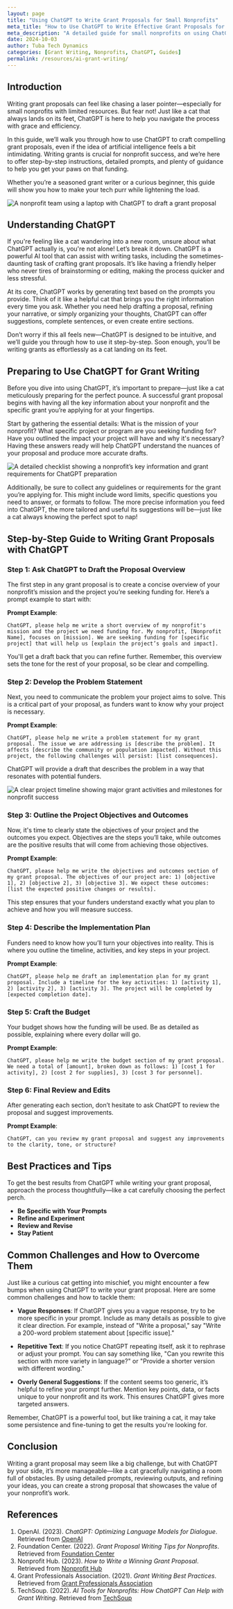 ```yaml
---
layout: page
title: "Using ChatGPT to Write Grant Proposals for Small Nonprofits"
meta_title: "How to Use ChatGPT to Write Effective Grant Proposals for Small Nonprofits"
meta_description: "A detailed guide for small nonprofits on using ChatGPT to write grant proposals, with step-by-step instructions, detailed prompt examples, and helpful tips."
date: 2024-10-03
author: Tuba Tech Dynamics
categories: [Grant Writing, Nonprofits, ChatGPT, Guides]
permalink: /resources/ai-grant-writing/
---
```


## Introduction

Writing grant proposals can feel like chasing a laser pointer—especially for small nonprofits with limited resources. But fear not! Just like a cat that always lands on its feet, ChatGPT is here to help you navigate the process with grace and efficiency.

In this guide, we’ll walk you through how to use ChatGPT to craft compelling grant proposals, even if the idea of artificial intelligence feels a bit intimidating. Writing grants is crucial for nonprofit success, and we’re here to offer step-by-step instructions, detailed prompts, and plenty of guidance to help you get your paws on that funding.

Whether you’re a seasoned grant writer or a curious beginner, this guide will show you how to make your tech purr while lightening the load.

![A nonprofit team using a laptop with ChatGPT to draft a grant proposal](/assets/images/resources/ai-grant-writing/u3343843948_A_playful_cat_sitting_next_to_a_computer_helping__b87e53c7-b341-4042-bff9-7ad3cda4a00b_1.png)

## Understanding ChatGPT

If you're feeling like a cat wandering into a new room, unsure about what ChatGPT actually is, you're not alone! Let’s break it down. ChatGPT is a powerful AI tool that can assist with writing tasks, including the sometimes-daunting task of crafting grant proposals. It’s like having a friendly helper who never tires of brainstorming or editing, making the process quicker and less stressful.

At its core, ChatGPT works by generating text based on the prompts you provide. Think of it like a helpful cat that brings you the right information every time you ask. Whether you need help drafting a proposal, refining your narrative, or simply organizing your thoughts, ChatGPT can offer suggestions, complete sentences, or even create entire sections.

Don’t worry if this all feels new—ChatGPT is designed to be intuitive, and we’ll guide you through how to use it step-by-step. Soon enough, you’ll be writing grants as effortlessly as a cat landing on its feet.

## Preparing to Use ChatGPT for Grant Writing

Before you dive into using ChatGPT, it’s important to prepare—just like a cat meticulously preparing for the perfect pounce. A successful grant proposal begins with having all the key information about your nonprofit and the specific grant you’re applying for at your fingertips.

Start by gathering the essential details: What is the mission of your nonprofit? What specific project or program are you seeking funding for? Have you outlined the impact your project will have and why it's necessary? Having these answers ready will help ChatGPT understand the nuances of your proposal and produce more accurate drafts.

![A detailed checklist showing a nonprofit’s key information and grant requirements for ChatGPT preparation](/assets/images/resources/ai-grant-writing/u3343843948_A_nonprofit_manager_carefully_reviewing_documents_68e77e8a-8660-458d-91b7-213de24c629c_3.png)

Additionally, be sure to collect any guidelines or requirements for the grant you’re applying for. This might include word limits, specific questions you need to answer, or formats to follow. The more precise information you feed into ChatGPT, the more tailored and useful its suggestions will be—just like a cat always knowing the perfect spot to nap!

## Step-by-Step Guide to Writing Grant Proposals with ChatGPT

### Step 1: Ask ChatGPT to Draft the Proposal Overview

The first step in any grant proposal is to create a concise overview of your nonprofit’s mission and the project you’re seeking funding for. Here’s a prompt example to start with:

**Prompt Example**:
```prompt
ChatGPT, please help me write a short overview of my nonprofit's mission and the project we need funding for. My nonprofit, [Nonprofit Name], focuses on [mission]. We are seeking funding for [specific project] that will help us [explain the project’s goals and impact].
```

You'll get a draft back that you can refine further. Remember, this overview sets the tone for the rest of your proposal, so be clear and compelling.

### Step 2: Develop the Problem Statement

Next, you need to communicate the problem your project aims to solve. This is a critical part of your proposal, as funders want to know why your project is necessary.

**Prompt Example**:
```prompt
ChatGPT, please help me write a problem statement for my grant proposal. The issue we are addressing is [describe the problem]. It affects [describe the community or population impacted]. Without this project, the following challenges will persist: [list consequences].
```

ChatGPT will provide a draft that describes the problem in a way that resonates with potential funders.

![A clear project timeline showing major grant activities and milestones for nonprofit success](/assets/images/resources/ai-grant-writing/u3343843948_A_project_implementation_plan_laid_out_on_a_chart_6c1fcd3e-9c60-4a4b-9627-6f755a03a595_0.png)

### Step 3: Outline the Project Objectives and Outcomes

Now, it's time to clearly state the objectives of your project and the outcomes you expect. Objectives are the steps you’ll take, while outcomes are the positive results that will come from achieving those objectives.

**Prompt Example**:
```prompt
ChatGPT, please help me write the objectives and outcomes section of my grant proposal. The objectives of our project are: 1) [objective 1], 2) [objective 2], 3) [objective 3]. We expect these outcomes: [list the expected positive changes or results].
```

This step ensures that your funders understand exactly what you plan to achieve and how you will measure success.

### Step 4: Describe the Implementation Plan

Funders need to know how you’ll turn your objectives into reality. This is where you outline the timeline, activities, and key steps in your project.

**Prompt Example**:
```prompt
ChatGPT, please help me draft an implementation plan for my grant proposal. Include a timeline for the key activities: 1) [activity 1], 2) [activity 2], 3) [activity 3]. The project will be completed by [expected completion date].
```

### Step 5: Craft the Budget

Your budget shows how the funding will be used. Be as detailed as possible, explaining where every dollar will go.

**Prompt Example**:
```prompt
ChatGPT, please help me write the budget section of my grant proposal. We need a total of [amount], broken down as follows: 1) [cost 1 for activity], 2) [cost 2 for supplies], 3) [cost 3 for personnel].
```

### Step 6: Final Review and Edits

After generating each section, don’t hesitate to ask ChatGPT to review the proposal and suggest improvements.

**Prompt Example**:
```prompt
ChatGPT, can you review my grant proposal and suggest any improvements to the clarity, tone, or structure?
```

## Best Practices and Tips

To get the best results from ChatGPT while writing your grant proposal, approach the process thoughtfully—like a cat carefully choosing the perfect perch.

- **Be Specific with Your Prompts**
- **Refine and Experiment**
- **Review and Revise**
- **Stay Patient**

## Common Challenges and How to Overcome Them

Just like a curious cat getting into mischief, you might encounter a few bumps when using ChatGPT to write your grant proposal. Here are some common challenges and how to tackle them:

- **Vague Responses**: If ChatGPT gives you a vague response, try to be more specific in your prompt. Include as many details as possible to give it clear direction. For example, instead of "Write a proposal," say "Write a 200-word problem statement about [specific issue]."

- **Repetitive Text**: If you notice ChatGPT repeating itself, ask it to rephrase or adjust your prompt. You can say something like, "Can you rewrite this section with more variety in language?" or "Provide a shorter version with different wording."

- **Overly General Suggestions**: If the content seems too generic, it’s helpful to refine your prompt further. Mention key points, data, or facts unique to your nonprofit and its work. This ensures ChatGPT gives more targeted answers.

Remember, ChatGPT is a powerful tool, but like training a cat, it may take some persistence and fine-tuning to get the results you're looking for.

## Conclusion

Writing a grant proposal may seem like a big challenge, but with ChatGPT by your side, it’s more manageable—like a cat gracefully navigating a room full of obstacles. By using detailed prompts, reviewing outputs, and refining your ideas, you can create a strong proposal that showcases the value of your nonprofit’s work.

## References

1. OpenAI. (2023). *ChatGPT: Optimizing Language Models for Dialogue*. Retrieved from [OpenAI](https://openai.com/chatgpt)
2. Foundation Center. (2022). *Grant Proposal Writing Tips for Nonprofits*. Retrieved from [Foundation Center](https://foundationcenter.org/grant-proposal-writing-tips)
3. Nonprofit Hub. (2023). *How to Write a Winning Grant Proposal*. Retrieved from [Nonprofit Hub](https://nonprofithub.org/grant-writing/winning-grant-proposals/)
4. Grant Professionals Association. (2021). *Grant Writing Best Practices*. Retrieved from [Grant Professionals Association](https://grantprofessionals.org/grant-writing-best-practices)
5. TechSoup. (2022). *AI Tools for Nonprofits: How ChatGPT Can Help with Grant Writing*. Retrieved from [TechSoup](https://techsoup.org/ai-tools-nonprofits)
